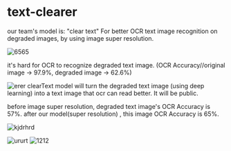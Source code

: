 # text-clearer

our team's  model is: 
"clear text" For better OCR text image recognition on degraded images, by using image super resolution.


![6565](https://user-images.githubusercontent.com/113492196/201107935-3905f48a-7544-44f0-b390-ede7eb88563f.PNG)

it's hard for OCR to recognize degraded text image. (OCR Accuracy//original image ->  97.9%,   degraded image ->  62.6%)


![erer](https://user-images.githubusercontent.com/113492196/201107984-e6ee68f4-83ab-44e7-99d1-af1144dd5c65.PNG)
clearText model will turn the degraded text image (using deep learning) into a text image that ocr can read better.
It will be public.
 
before image super resolution, degraded text image's OCR Accuracy is 57%. after our model(super resolution) , this image  OCR Accuracy is  65%.

![kjdrhrd](https://user-images.githubusercontent.com/113492196/201111265-6400d988-0bf8-49c6-bbaf-d9843e6111a3.PNG)

![ururt](https://user-images.githubusercontent.com/113492196/201110201-74722da7-3b30-4ea7-a943-95de3b4b1a92.PNG)
![1212](https://user-images.githubusercontent.com/113492196/201113451-5cb25ccb-2e43-4773-ae20-d9e29bed74a5.PNG)
